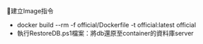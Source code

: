 建立Image指令
- docker build --rm -f official/Dockerfile -t official:latest official
- 執行RestoreDB.ps1檔案：將db還原至container的資料庫server